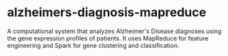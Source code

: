# alzheimers-diagnosis-mapreduce
A computational system that analyzes Alzheimer's Disease diagnoses using the gene expression profiles of patients. It uses MapReduce for feature engineering and Spark for gene clustering and classification.
